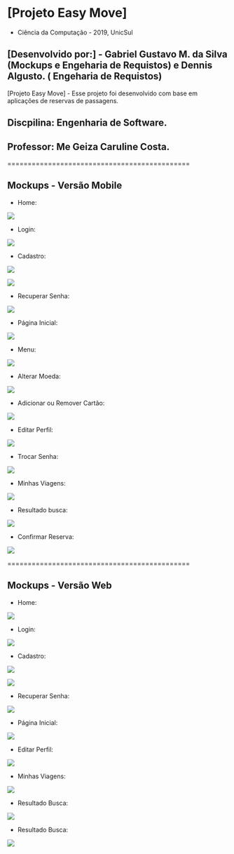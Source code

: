 # [Projeto Easy Move] 
* Ciência da Computação - 2019, UnicSul

## [Desenvolvido por:] - Gabriel Gustavo M. da Silva (Mockups e Engeharia de Requistos) e Dennis Algusto. ( Engeharia de Requistos)  

[Projeto Easy Move] -  Esse projeto foi desenvolvido com base em aplicações de reservas de passagens. 

##  Discpilina: Engenharia de Software.
##  Professor:  Me Geiza Caruline Costa.
============================================= 

## Mockups - Versão Mobile


* Home:

![](./_img/mobile/home.png)

* Login:

![](./_img/mobile/login.png)

* Cadastro:


![](./_img/mobile/cadastro1.png)

![](./_img/mobile/cadastro2.png)

* Recuperar Senha:

![](./_img/mobile/esqueciSenha.png)

* Página Inicial:

![](./_img/mobile/paginaInicial.png)

* Menu:

![](./_img/mobile/menu.png)

* Alterar Moeda:

![](./_img/mobile/alterarMoeda.png)

* Adicionar ou Remover Cartão:

![](./_img/mobile/addCartao.png)

* Editar Perfil:

![](./_img/mobile/editarPerfil.png)

* Trocar Senha:

![](./_img/mobile/trocarSenha.png)

* Minhas Viagens:

![](./_img/mobile/minhasViagens.png)

* Resultado busca:

![](./_img/mobile/resultadoBusca.png)

* Confirmar Reserva:

![](./_img/mobile/confirmarReserva.png)

============================================= 

## Mockups - Versão Web

* Home:

![](./_img/web/home.png)

* Login:

![](./_img/web/login.png)

* Cadastro:

![](./_img/web/cadastrar1.png)

![](./_img/web/cadastrar2.png)

* Recuperar Senha:

![](./_img/web/esqueciSenha.png)

* Página Inicial:  

![](./_img/web/paginaInicial.png)

* Editar Perfil:

![](./_img/web/editarPerfil.png)

* Minhas Viagens:

![](./_img/web/minhasViagens.png)

* Resultado Busca:

![](./_img/web/resultadoBusca.png)

* Resultado Busca:

![](./_img/web/confirmarReserva.png)
